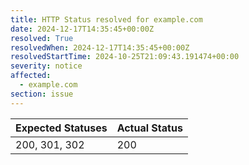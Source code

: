```yaml
---
title: HTTP Status resolved for example.com
date: 2024-12-17T14:35:45+00:00Z
resolved: True
resolvedWhen: 2024-12-17T14:35:45+00:00Z
resolvedStartTime: 2024-10-25T21:09:43.191474+00:00
severity: notice
affected:
  - example.com
section: issue
---
```


| Expected Statuses | Actual Status  |
|-------------------|----------------|
| 200, 301, 302 | 200 |
